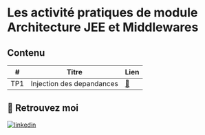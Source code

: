 
# Les activité pratiques de module Architecture JEE et Middlewares 

## Contenu

|           #              |                     Titre                     |          Lien        |
|     -----------------    |        ----------------------------------     |       ---------      |
|           TP1            |            Injection des depandances          | [:link:](TP1 "TP1") |

## 🔗 Retrouvez moi
[![linkedin](https://img.shields.io/badge/linkedin-0A66C2?style=for-the-badge&logo=linkedin&logoColor=white)](https://www.linkedin.com/in/hamzaaitbenyissa/)

